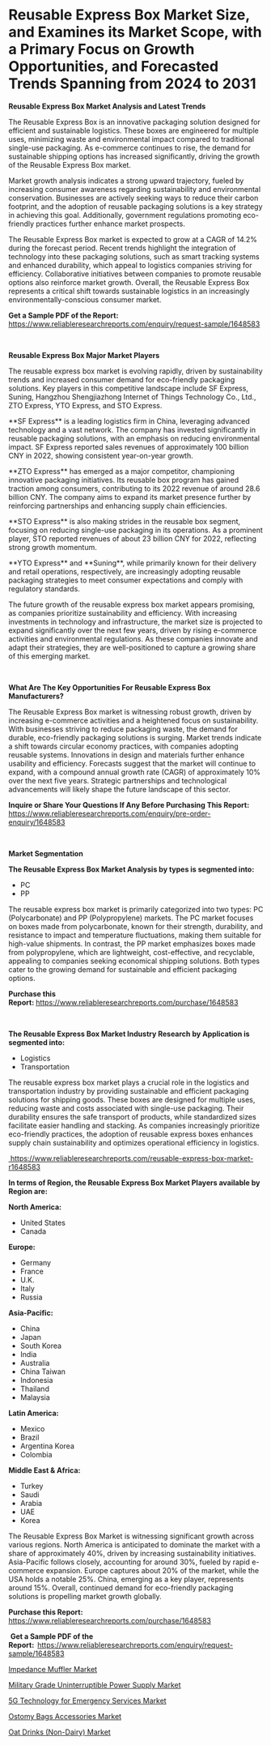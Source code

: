 <p><h1>Reusable Express Box Market Size, and Examines its Market Scope, with a Primary Focus on Growth Opportunities, and Forecasted Trends Spanning from 2024 to 2031</h1></p><p><strong>Reusable Express Box Market Analysis and Latest Trends</strong></p>
<p><p>The Reusable Express Box is an innovative packaging solution designed for efficient and sustainable logistics. These boxes are engineered for multiple uses, minimizing waste and environmental impact compared to traditional single-use packaging. As e-commerce continues to rise, the demand for sustainable shipping options has increased significantly, driving the growth of the Reusable Express Box market.</p><p>Market growth analysis indicates a strong upward trajectory, fueled by increasing consumer awareness regarding sustainability and environmental conservation. Businesses are actively seeking ways to reduce their carbon footprint, and the adoption of reusable packaging solutions is a key strategy in achieving this goal. Additionally, government regulations promoting eco-friendly practices further enhance market prospects.</p><p>The Reusable Express Box market is expected to grow at a CAGR of 14.2% during the forecast period. Recent trends highlight the integration of technology into these packaging solutions, such as smart tracking systems and enhanced durability, which appeal to logistics companies striving for efficiency. Collaborative initiatives between companies to promote reusable options also reinforce market growth. Overall, the Reusable Express Box represents a critical shift towards sustainable logistics in an increasingly environmentally-conscious consumer market.</p></p>
<p><strong>Get a Sample PDF of the Report:&nbsp;</strong> <a href="https://www.reliableresearchreports.com/enquiry/request-sample/1648583?utm_campaign=24&utm_medium=2&utm_source=Github&utm_content=ia&utm_term=29122024&utm_id=reusable-express-box">https://www.reliableresearchreports.com/enquiry/request-sample/1648583</a></p>
<p>&nbsp;</p>
<p><strong>Reusable Express Box Major Market Players</strong></p>
<p><p>The reusable express box market is evolving rapidly, driven by sustainability trends and increased consumer demand for eco-friendly packaging solutions. Key players in this competitive landscape include SF Express, Suning, Hangzhou Shengjiazhong Internet of Things Technology Co., Ltd., ZTO Express, YTO Express, and STO Express. </p><p>**SF Express** is a leading logistics firm in China, leveraging advanced technology and a vast network. The company has invested significantly in reusable packaging solutions, with an emphasis on reducing environmental impact. SF Express reported sales revenues of approximately 100 billion CNY in 2022, showing consistent year-on-year growth.</p><p>**ZTO Express** has emerged as a major competitor, championing innovative packaging initiatives. Its reusable box program has gained traction among consumers, contributing to its 2022 revenue of around 28.6 billion CNY. The company aims to expand its market presence further by reinforcing partnerships and enhancing supply chain efficiencies.</p><p>**STO Express** is also making strides in the reusable box segment, focusing on reducing single-use packaging in its operations. As a prominent player, STO reported revenues of about 23 billion CNY for 2022, reflecting strong growth momentum.</p><p>**YTO Express** and **Suning**, while primarily known for their delivery and retail operations, respectively, are increasingly adopting reusable packaging strategies to meet consumer expectations and comply with regulatory standards.</p><p>The future growth of the reusable express box market appears promising, as companies prioritize sustainability and efficiency. With increasing investments in technology and infrastructure, the market size is projected to expand significantly over the next few years, driven by rising e-commerce activities and environmental regulations. As these companies innovate and adapt their strategies, they are well-positioned to capture a growing share of this emerging market.</p></p>
<p>&nbsp;</p>
<p><strong>What Are The Key Opportunities For Reusable Express Box Manufacturers?</strong></p>
<p><p>The Reusable Express Box market is witnessing robust growth, driven by increasing e-commerce activities and a heightened focus on sustainability. With businesses striving to reduce packaging waste, the demand for durable, eco-friendly packaging solutions is surging. Market trends indicate a shift towards circular economy practices, with companies adopting reusable systems. Innovations in design and materials further enhance usability and efficiency. Forecasts suggest that the market will continue to expand, with a compound annual growth rate (CAGR) of approximately 10% over the next five years. Strategic partnerships and technological advancements will likely shape the future landscape of this sector.</p></p>
<p><strong>Inquire or Share Your Questions If Any Before Purchasing This Report:</strong> <a href="https://www.reliableresearchreports.com/enquiry/pre-order-enquiry/1648583?utm_campaign=24&utm_medium=2&utm_source=Github&utm_content=ia&utm_term=29122024&utm_id=reusable-express-box">https://www.reliableresearchreports.com/enquiry/pre-order-enquiry/1648583</a></p>
<p>&nbsp;</p>
<p><strong>Market Segmentation</strong></p>
<p><strong>The Reusable Express Box Market Analysis by types is segmented into:</strong></p>
<p><ul><li>PC</li><li>PP</li></ul></p>
<p><p>The reusable express box market is primarily categorized into two types: PC (Polycarbonate) and PP (Polypropylene) markets. The PC market focuses on boxes made from polycarbonate, known for their strength, durability, and resistance to impact and temperature fluctuations, making them suitable for high-value shipments. In contrast, the PP market emphasizes boxes made from polypropylene, which are lightweight, cost-effective, and recyclable, appealing to companies seeking economical shipping solutions. Both types cater to the growing demand for sustainable and efficient packaging options.</p></p>
<p><strong>Purchase this Report:&nbsp;</strong><a href="https://www.reliableresearchreports.com/purchase/1648583?utm_campaign=24&utm_medium=2&utm_source=Github&utm_content=ia&utm_term=29122024&utm_id=reusable-express-box">https://www.reliableresearchreports.com/purchase/1648583</a></p>
<p>&nbsp;</p>
<p><strong>The Reusable Express Box Market Industry Research by Application is segmented into:</strong></p>
<p><ul><li>Logistics</li><li>Transportation</li></ul></p>
<p><p>The reusable express box market plays a crucial role in the logistics and transportation industry by providing sustainable and efficient packaging solutions for shipping goods. These boxes are designed for multiple uses, reducing waste and costs associated with single-use packaging. Their durability ensures the safe transport of products, while standardized sizes facilitate easier handling and stacking. As companies increasingly prioritize eco-friendly practices, the adoption of reusable express boxes enhances supply chain sustainability and optimizes operational efficiency in logistics.</p></p>
<p><a href="https://www.reliableresearchreports.com/reusable-express-box-market-r1648583?utm_campaign=24&utm_medium=2&utm_source=Github&utm_content=ia&utm_term=29122024&utm_id=reusable-express-box">&nbsp;https://www.reliableresearchreports.com/reusable-express-box-market-r1648583</a></p>
<p><strong>In terms of Region, the Reusable Express Box Market Players available by Region are:</strong></p>
<p>
    <p> <strong> North America: </strong>
        <ul>
            <li>United States</li>
            <li>Canada</li>
        </ul>
        </p> 
    <p> <strong> Europe: </strong>
        <ul>
            <li>Germany</li>
            <li>France</li>
            <li>U.K.</li>
            <li>Italy</li>
            <li>Russia</li>
        </ul>
        </p> 
    <p> <strong> Asia-Pacific: </strong>
        <ul>
            <li>China</li>
            <li>Japan</li>
            <li>South Korea</li>
            <li>India</li>
            <li>Australia</li>
            <li>China Taiwan</li>
            <li>Indonesia</li>
            <li>Thailand</li>
            <li>Malaysia</li>
        </ul>
        </p> 
    <p> <strong> Latin America: </strong>
        <ul>
            <li>Mexico</li>
            <li>Brazil</li>
            <li>Argentina Korea</li>
            <li>Colombia</li>
        </ul>
        </p> 
    <p> <strong> Middle East & Africa: </strong>
        <ul>
            <li>Turkey</li>
            <li>Saudi</li>
            <li>Arabia</li>
            <li>UAE</li>
            <li>Korea</li>
        </ul>
    </p>
    </p>
<p><p>The Reusable Express Box Market is witnessing significant growth across various regions. North America is anticipated to dominate the market with a share of approximately 40%, driven by increasing sustainability initiatives. Asia-Pacific follows closely, accounting for around 30%, fueled by rapid e-commerce expansion. Europe captures about 20% of the market, while the USA holds a notable 25%. China, emerging as a key player, represents around 15%. Overall, continued demand for eco-friendly packaging solutions is propelling market growth globally.</p></p>
<p><strong>Purchase this Report: </strong><a href="https://www.reliableresearchreports.com/purchase/1648583?utm_campaign=24&utm_medium=2&utm_source=Github&utm_content=ia&utm_term=29122024&utm_id=reusable-express-box">https://www.reliableresearchreports.com/purchase/1648583</a></p>
<p>&nbsp;<strong>Get a Sample PDF of the Report:&nbsp;&nbsp;</strong><a href="https://www.reliableresearchreports.com/enquiry/request-sample/1648583?utm_campaign=24&utm_medium=2&utm_source=Github&utm_content=ia&utm_term=29122024&utm_id=reusable-express-box">https://www.reliableresearchreports.com/enquiry/request-sample/1648583</a></p>
<p><strong></strong></p>
<p><p><a href="https://github.com/shirleenfraker87/Market-Research-Report-List-1/blob/main/impedance-muffler-market.md?utm_campaign=24&utm_medium=2&utm_source=Github&utm_content=ia&utm_term=29122024&utm_id=reusable-express-box">Impedance Muffler Market</a></p><p><a href="https://github.com/mezokathleen834/Market-Research-Report-List-1/blob/main/military-grade-uninterruptible-power-supply-market.md?utm_campaign=24&utm_medium=2&utm_source=Github&utm_content=ia&utm_term=29122024&utm_id=reusable-express-box">Military Grade Uninterruptible Power Supply Market</a></p><p><a href="https://github.com/jerhoskinson197676/Market-Research-Report-List-1/blob/main/5g-technology-for-emergency-services-market.md?utm_campaign=24&utm_medium=2&utm_source=Github&utm_content=ia&utm_term=29122024&utm_id=reusable-express-box">5G Technology for Emergency Services Market</a></p><p><a href="https://github.com/norbeludie83/Market-Research-Report-List-1/blob/main/ostomy-bags-accessories-market.md?utm_campaign=24&utm_medium=2&utm_source=Github&utm_content=ia&utm_term=29122024&utm_id=reusable-express-box">Ostomy Bags Accessories Market</a></p><p><a href="https://github.com/JosephineMcguire65/Market-Research-Report-List-1/blob/main/oat-drinks-non-dairy-market.md?utm_campaign=24&utm_medium=2&utm_source=Github&utm_content=ia&utm_term=29122024&utm_id=reusable-express-box">Oat Drinks (Non-Dairy) Market</a></p></p>